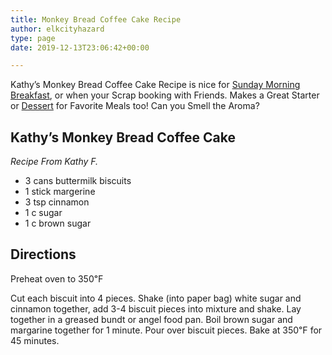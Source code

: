 ```yaml
---
title: Monkey Bread Coffee Cake Recipe
author: elkcityhazard
type: page
date: 2019-12-13T23:06:42+00:00

---
```

Kathy&#8217;s Monkey Bread Coffee Cake Recipe is nice for [Sunday Morning Breakfast][1], or when your Scrap booking with Friends. Makes a Great Starter or <a href="/wordpress/dessert-recipes/" rel="noopener noreferrer" target="_blank">Dessert</a> for Favorite Meals too! Can you Smell the Aroma?

## Kathy&#8217;s Monkey Bread Coffee Cake

_Recipe From Kathy F._

  * 3 cans buttermilk biscuits
  * 1 stick margerine
  * 3 tsp cinnamon
  * 1 c sugar
  * 1 c brown sugar

## Directions

Preheat oven to 350&#8457;

Cut each biscuit into 4 pieces. Shake (into paper bag) white sugar and cinnamon together, add 3-4 biscuit pieces into mixture and shake. Lay together in a greased bundt or angel food pan. Boil brown sugar and margarine together for 1 minute. Pour over biscuit pieces. Bake at 350&#8457; for 45 minutes.

 [1]: /wordpress/easy-breakfast-recipes/